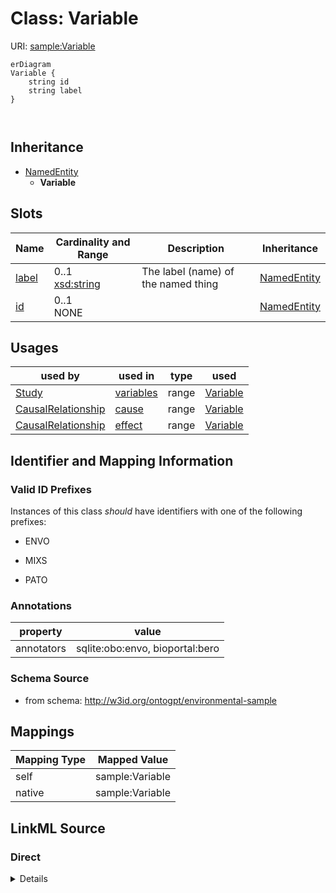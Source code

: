 # Class: Variable



URI: [sample:Variable](http://w3id.org/ontogpt/environmental-sample/Variable)


```mermaid
erDiagram
Variable {
    string id  
    string label  
}



```




## Inheritance
* [NamedEntity](NamedEntity.md)
    * **Variable**



## Slots

| Name | Cardinality and Range | Description | Inheritance |
| ---  | --- | --- | --- |
| [label](label.md) | 0..1 <br/> [xsd:string](xsd:string) | The label (name) of the named thing | [NamedEntity](NamedEntity.md) |
| [id](id.md) | 0..1 <br/> NONE |  | [NamedEntity](NamedEntity.md) |





## Usages

| used by | used in | type | used |
| ---  | --- | --- | --- |
| [Study](Study.md) | [variables](variables.md) | range | [Variable](Variable.md) |
| [CausalRelationship](CausalRelationship.md) | [cause](cause.md) | range | [Variable](Variable.md) |
| [CausalRelationship](CausalRelationship.md) | [effect](effect.md) | range | [Variable](Variable.md) |






## Identifier and Mapping Information


### Valid ID Prefixes

Instances of this class *should* have identifiers with one of the following prefixes:

* ENVO

* MIXS

* PATO






### Annotations

| property | value |
| --- | --- |
| annotators | sqlite:obo:envo, bioportal:bero |



### Schema Source


* from schema: http://w3id.org/ontogpt/environmental-sample





## Mappings

| Mapping Type | Mapped Value |
| ---  | ---  |
| self | sample:Variable |
| native | sample:Variable |


## LinkML Source

<!-- TODO: investigate https://stackoverflow.com/questions/37606292/how-to-create-tabbed-code-blocks-in-mkdocs-or-sphinx -->

### Direct

<details>
```yaml
name: Variable
id_prefixes:
- ENVO
- MIXS
- PATO
annotations:
  annotators:
    tag: annotators
    value: sqlite:obo:envo, bioportal:bero
from_schema: http://w3id.org/ontogpt/environmental-sample
rank: 1000
is_a: NamedEntity

```
</details>

### Induced

<details>
```yaml
name: Variable
id_prefixes:
- ENVO
- MIXS
- PATO
annotations:
  annotators:
    tag: annotators
    value: sqlite:obo:envo, bioportal:bero
from_schema: http://w3id.org/ontogpt/environmental-sample
rank: 1000
is_a: NamedEntity
attributes:
  id:
    name: id
    annotations:
      prompt.skip:
        tag: prompt.skip
        value: 'true'
    description: A unique identifier for the named entity
    comments:
    - this is populated during the grounding and normalization step
    from_schema: http://w3id.org/ontogpt/core
    rank: 1000
    identifier: true
    alias: id
    owner: Variable
    domain_of:
    - NamedEntity
    - Publication
    range: string
  label:
    name: label
    description: The label (name) of the named thing
    from_schema: http://w3id.org/ontogpt/core
    aliases:
    - name
    rank: 1000
    alias: label
    owner: Variable
    domain_of:
    - NamedEntity
    range: string

```
</details>